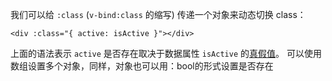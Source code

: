 我们可以给 `:class` (`v-bind:class` 的缩写) 传递一个对象来动态切换 class：
```
<div :class="{ active: isActive }"></div>
```

上面的语法表示 `active` 是否存在取决于数据属性 `isActive` 的[真假值](https://developer.mozilla.org/en-US/docs/Glossary/Truthy)。
可以使用数组设置多个对象，同样，对象也可以用：bool的形式设置是否存在